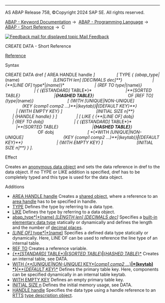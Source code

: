   

* * *

AS ABAP Release 758, ©Copyright 2024 SAP SE. All rights reserved.

[ABAP - Keyword Documentation](javascript:call_link\('abenabap.htm'\)) →  [ABAP - Programming Language](javascript:call_link\('abenabap_reference.htm'\)) →  [ABAP - Short Reference](javascript:call_link\('abenabap_shortref.htm'\)) →  C

 [![](Mail.gif?object=Mail.gif "Feedback mail for displayed topic") Mail Feedback](mailto:f1_help@sap.com?subject=Feedback%20on%20ABAP%20Documentation&body=Document:%20CREATE%20DATA%2C%20ABAPCREATE_DATA_SHORTREF%2C%20758%0D%0A%0D%0AError:%0D%0A%0D%0A%0D%0A%0D%0ASuggestion%20for%20improvement:)

CREATE DATA - Short Reference

[Reference](javascript:call_link\('abapcreate_data.htm'\))

Syntax

CREATE DATA dref *\[* AREA HANDLE handle *\]*
                 *\[* TYPE *{* *{*abap\_type*|*(name)
                           *\[*LENGTH len*\]* *\[*DECIMALS dec*\]**}*
                        *|* *{**\[*LINE OF*\]* type*|*(name)*}*
                        *|* *{*REF TO type*|*(name)*}*
                        *|* *{* *{**{**\[*STANDARD*\]* TABLE*}*
                           *|**{*SORTED TABLE*}*
                           *|**{*HASHED TABLE*}**}*
                           OF *\[*REF TO*\]* *{*type*|*(name)*}*
                           *\[* *{*WITH *\[*UNIQUE*|*NON-UNIQUE*\]*
                                *{*KEY *{*comp1 comp2 ...*}**|*(keytab)*}**|**{*DEFAULT KEY*}**}*
                           *|* *{*WITH EMPTY KEY*}* *\]*
                           *\[*INITIAL SIZE n*\]**}*
                        *|* *{*HANDLE handle*}* *}* *\]*
               *|* *\[* LIKE *{* *{**\[*LINE OF*\]* dobj*}*
                        *|* *{*REF TO dobj*}*
                        *|* *{* *{**{**\[*STANDARD*\]* TABLE*}*
                           *|**{*SORTED TABLE*}*
                           *|**{*HASHED TABLE*}**}*
                           OF dobj
                           *\[* *{*WITH *\[*UNIQUE*|*NON-UNIQUE*\]*
                                *{*KEY *{*comp1 comp2 ...*}**|*(keytab)*}**|**{*DEFAULT KEY*}**}*
                           *|* *{*WITH EMPTY KEY*}* *\]*
                           *\[*INITIAL SIZE n*\]**}* *}* *\]*.

Effect

Creates an [anonymous data object](javascript:call_link\('abenanonymous_data_object_glosry.htm'\) "Glossary Entry") and sets the data reference in dref to the data object. If no TYPE or LIKE addition is specified, dref has to be completely typed and this type is used for the data object.

Additions   

-   [AREA HANDLE handle](javascript:call_link\('abapcreate_data_area_handle.htm'\))
    Creates a [shared object](javascript:call_link\('abenshared_object_glosry.htm'\) "Glossary Entry"), where a reference to an [area handle](javascript:call_link\('abenarea_handle_glosry.htm'\) "Glossary Entry") has to be specified in handle.
-   [TYPE](javascript:call_link\('abapcreate_data.htm'\))
    Defines the type by referring to a data type.
-   [LIKE](javascript:call_link\('abapcreate_data.htm'\))
    Defines the type by referring to a data object.
-   [abap\_type*|*(name) *\[*LENGTH len*\]* *\[*DECIMALS dec*\]*](javascript:call_link\('abapcreate_data_built_in.htm'\))
    Specifies a [built-in](javascript:call_link\('abenbuiltin_data_type_glosry.htm'\) "Glossary Entry") [elementary data type](javascript:call_link\('abenelementary_data_type_glosry.htm'\) "Glossary Entry") statically or dynamically and defines the length and the number of [decimal places](javascript:call_link\('abendecimal_place_glosry.htm'\) "Glossary Entry").
-   [*\[*LINE OF*\]* type*|*(name)](javascript:call_link\('abapcreate_data_existing.htm'\))
    Specifies a defined data type statically or dynamically. Here, LINE OF can be used to reference the line type of an internal table.
-   [REF TO](javascript:call_link\('abapcreate_data_reference.htm'\))
    Creates a reference variable.
-   [*{**\[*STANDARD*\]* TABLE*}**|**{*SORTED TABLE*}**|**{*HASHED TABLE*}*](javascript:call_link\('abaptypes_tabcat.htm'\))
    Creates an internal table, see DATA.
-   [WITH *{**\[*UNIQUE*|*NON-UNIQUE*\]* KEY*{*comp1 comp2 ...*}**|*(keytab) *}**|**{*DEFAULT KEY*}*](javascript:call_link\('abapcreate_data_itab.htm'\))
    Defines the primary table key. Here, components can be specified dynamically in an internal table keytab.
-   [WITH EMPTY KEY](javascript:call_link\('abapcreate_data_itab.htm'\))
    Defines an empty primary table key.
-   [INITIAL SIZE n](javascript:call_link\('abapcreate_data_itab.htm'\))
    Defines the initial memory usage, see DATA.
-   [HANDLE handle](javascript:call_link\('abapcreate_data_handle.htm'\))
    Specifies the data type using a handle reference to an [RTTS](javascript:call_link\('abenrun_time_type_services_glosry.htm'\) "Glossary Entry") [type description object](javascript:call_link\('abentype_object_glosry.htm'\) "Glossary Entry").